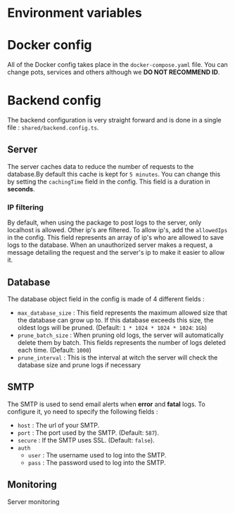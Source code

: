 # Environment variables

# Docker config

All of the Docker config takes place in the `docker-compose.yaml` file. You can change pots, services and others although we **DO NOT RECOMMEND ID**. 

# Backend config

The backend configuration is very straight forward and is done in a single file : `shared/backend.config.ts`.

## Server

The server caches data to reduce the number of requests to the database.By default this cache is kept for `5 minutes`. You can change this by setting the `cachingTime` field in the config. This field is a duration in **seconds**.


### IP filtering

By default, when using the package to post logs to the server, only localhost is allowed. Other ip's are filtered. To allow ip's, add the `allowedIps` in the config. This field represents an array of ip's who are allowed to save logs to the database. When an unauthorized server makes a request, a message detailing the request and the server's ip to make it easier to allow it.


## Database

The database object field in the config is made of 4 different fields :
 - `max_database_size` : This field represents the maximum allowed size that the database can grow up to. If this database exceeds this size, the oldest logs will be pruned. (Default: `1 * 1024 * 1024 * 1024`: `1Gb`)
 - `prune_batch_size` : When pruning old logs, the server will automatically delete them by batch. This fields represents the number of logs deleted each time. (Default: `1000`)
 - `prune_interval` : This is the interval at witch the server will check the database size and prune logs if necessary


## SMTP

The SMTP is used to send email alerts when **error** and **fatal** logs. To configure it, yo need to specify the following fields :
 - `host` : The url of your SMTP.
 - `port` : The port used by the SMTP. (Default: `587`).
 - `secure` : If the SMTP uses SSL. (Default: `false`).
 - `auth`
   - `user` : The username used to log into the SMTP.
   - `pass` : The password used to log into the SMTP.


## Monitoring

Server monitoring
